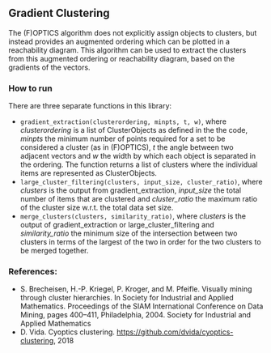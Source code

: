 ## Gradient Clustering
The (F)OPTICS algorithm does not explicitly assign objects to clusters, but instead
provides an augmented ordering which can be plotted in a reachability diagram. This algorithm can be used to extract the clusters from this augmented ordering or reachability diagram, based on the gradients of the vectors.


### How to run

There are three separate functions in this library:

* `gradient_extraction(clusterordering, minpts, t, w)`, where *clusterordering* is a list of ClusterObjects as defined in the the code, *minpts* the minimum number of points required for a set to be considered a cluster (as in (F)OPTICS), *t* the angle between two adjacent vectors and *w* the width by which each object is separated in the ordering. The function returns a list of clusters where the individual items are represented as ClusterObjects.
* `large_cluster_filtering(clusters, input_size, cluster_ratio)`, where *clusters* is the output from gradient_extraction, *input_size* the total number of items that are clustered and *cluster_ratio* the maximum ratio of the cluster size w.r.t. the total data set size.
* `merge_clusters(clusters, similarity_ratio)`, where *clusters* is the output of gradient_extraction or large_cluster_filtering and *similarity_ratio* the minimum size of the intersection between two clusters in terms of the largest of the two in order for the two clusters to be merged together.


### References:
* S. Brecheisen, H.-P. Kriegel, P. Kroger, and M. Pfeifle. Visually mining through cluster hierarchies. In Society for Industrial and Applied Mathematics. Proceedings of the SIAM International Conference on Data Mining, pages 400–411, Philadelphia, 2004. Society for Industrial and Applied Mathematics
* D. Vida. Cyoptics clustering. https://github.com/dvida/cyoptics-clustering, 2018